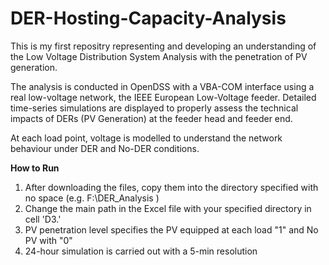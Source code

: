 # DER-Hosting-Capacity-Analysis
This is my first repositry representing and developing an understanding of the Low Voltage Distribution System Analysis with the penetration of PV generation.

The analysis is conducted in OpenDSS with a VBA-COM interface using a real low-voltage network, the IEEE European Low-Voltage feeder. Detailed time-series simulations are displayed to properly assess the technical impacts of DERs (PV Generation) at the feeder head and feeder end.

At each load point, voltage is modelled to understand the network behaviour under DER and No-DER conditions.

**How to Run**
1. After downloading the files, copy them into the directory specified with no space (e.g. F:\DER_Analysis )
2. Change the main path in the Excel file with your specified directory in cell 'D3.'
3. PV penetration level specifies the PV equipped at each load "1" and No PV with "0"
4. 24-hour simulation is carried out with a 5-min resolution
